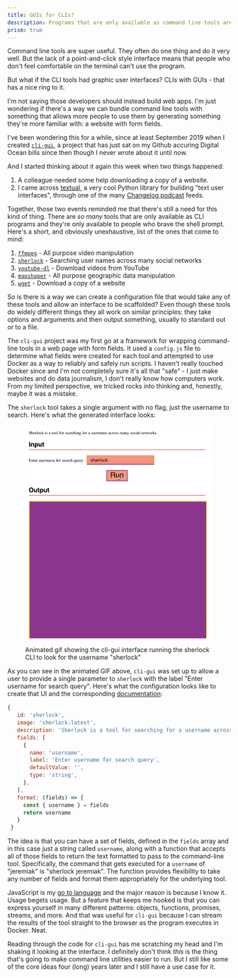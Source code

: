 ```yaml
---
title: GUIs for CLIs?
description: Programs that are only available as command line tools are often powerful but out of reach for less technical users. Maybe they should have configurable UIs.
prism: true
---
```


Command line tools are super useful. They often do one thing and do it very well. But the lack of a point-and-click style interface means that people who don't feel comfortable on the terminal can't use the program.

But what if the CLI tools had graphic user interfaces? CLIs with GUIs - that has a nice ring to it.

I'm not saying those developers should instead build web apps. I'm just wondering if there's a way we can bundle command line tools with something that allows more people to use them by generating something they're more familiar with: a website with form fields.

I've been wondering this for a while, since at least September 2019 when I created [`cli-gui`](https://github.com/jeremiak/cli-gui), a project that has just sat on my Github accuring Digital Ocean bills since then though I never wrote about it until now. 

And I started thinking about it again this week when two things happened:

1. A colleague needed some help downloading a copy of a website.
2. I came across [textual](https://textual.textualize.io/), a very cool Python library for building "text user interfaces", through one of the many [Changelog podcast](https://changelog.com/) feeds.

Together, those two events reminded me that there's still a need for this kind of thing. There are _so many_ tools that are only available as CLI programs and they're only available to people who brave the shell prompt. Here's a short, and obviously unexhaustive, list of the ones that come to mind:

1. [`ffmpeg`](https://ffmpeg.org/) - All purpose video manipulation
2. [`sherlock`](https://sherlock-project.github.io/) - Searching user names across many social networks
3. [`youtube-dl`](http://ytdl-org.github.io/youtube-dl/) - Download videos from YouTube
4. [`mapshaper`](https://mapshaper.org/) - All purpose geographic data manipulation
5. [`wget`](https://www.gnu.org/software/wget/) - Download a copy of a website

So is there is a way we can create a configuration file that would take any of these tools and allow an interface to be scaffolded? Even though these tools do widely different things they all work on similar principles: they take options and arguments and then output something, usually to standard out or to a file.

The `cli-gui` project was my first go at a framework for wrapping command-line tools in a web page with form fields. It used a `config.js` file to determine what fields were created for each tool and attempted to use Docker as a way to reliably and safely run scripts. I haven't really touched Docker since and I'm not completely sure it's all that "safe" - I just make websites and do data journalism, I don't really know how computers work. From my limited perspective, we tricked rocks into thinking and, honestly, maybe it was a mistake.

The `sherlock` tool takes a single argument with no flag, just the username to search. Here's what the generated interface looks:

<figure>

   ![A website comprised of an "Input" section with a text input field with a value of "sherlock" and a "Run" button and an "Output" section where the results of running "sherlock sherlock" are streamed from the Docker container with the checked social networks and if the username "sherlock" exists there.](https://github.com/jeremiak/cli-gui/raw/master/example.gif)

   <figcaption>Animated gif showing the cli-gui interface running the sherlock CLI to look for the username "sherlock"</figcaption>
</figure>

As you can see in the animated GIF above, `cli-gui` was set up to allow a user to provide a single parameter to `sherlock` with the label "Enter username for search query". Here's what the configuration looks like to create that UI and the corresponding [documentation](https://github.com/jeremiak/cli-gui#adding-a-cli-tool):

```js
{
   id: 'sherlock',
   image: 'sherlock:latest',
   description: 'Sherlock is a tool for searching for a username across many social networks (<a href="https://github.com/sherlock-project/sherlock">website</a>)',
   fields: [
     {
       name: 'username',
       label: 'Enter username for search query',
       defaultValue: '',
       type: 'string',
     },
   ],
   format: (fields) => {
     const { username } = fields
     return username
   }
 }
 ```

The idea is that you can have a set of fields, defined in the `fields` array and in this case just a string called `username`, along with a function that accepts all of those fields to return the text formatted to pass to the command-line tool. Specifically, the command that gets executed for a `username` of "jeremiak" is "sherlock jeremiak". The function provides flexibility to take any number of fields and format them appropriately for the underlying tool.

JavaScript is my [go to language](/blog/deno-by-default/) and the major reason is because I know it. Usage begets usage. But a feature that keeps me hooked is that you can express yourself in many different patterns: objects, functions, promises, streams, and more. And that was useful for `cli-gui` because I can stream the results of the tool straight to the browser as the program executes in Docker. Neat.

Reading through the code for `cli-gui` has me scratching my head and I'm shaking it looking at the interface. I definitely don't think _this_ is the thing that's going to make command line utilities easier to run. But I still like some of the core ideas four (long) years later and I still have a use case for it.